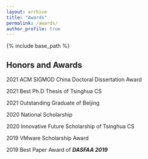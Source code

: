 ```yaml
---
layout: archive
title: "Awards"
permalink: /awards/
author_profile: true
---
```

{% include base_path %}

Honors and Awards
------
2021 ACM SIGMOD China Doctoral Dissertation Award

2021 Best Ph.D Thesis of Tsinghua CS

2021 Outstanding Graduate of Beijing

2020 National Scholarship

2020 Innovative Future Scholarship of Tsinghua CS

2019 VMware Scholarship Award

2019 Best Paper Award of ***DASFAA 2019*** 

<!-- 24. [Rising Star](https://mp.weixin.qq.com/s/Lecza9L8zgZYDPdKpkP2XA) (云帆奖-明日之星), World AI Conference, 2022.
23. 🏆 [Best Student Paper Award](https://www2022.thewebconf.org/awards/) of ***WWW 2022*** (1/1822, the second WWW Best Student Paper from China), 2022
22. [IVADO Postdoctoral Fellowship](https://ivado.ca/en/scholarships-and-grants/postdoctoral-research-funding/), Canada
21. [Outstanding Doctoral Dissertation Award](https://grs.pku.edu.cn/xwgz11/xxgk11/xwsy111/364670.htm), Peking University (Sole winner in Computer Software and Theory), 2022
20. The first place in PhD Group of CCF Academic Show, 2022
19. [Outstanding Graduate of Beijing](https://xgb.pku.edu.cn/docs/2022-06/20220606163325764115.pdf), China, 2022
18. Outstanding Graduate of Peking University, 2022
17. Candidate of [May 4th Medal](https://mp.weixin.qq.com/s/AbqR2yFyduYn2PcZYbhXww) **(Each School recommends 1 candidate)**, 2022
16. [The Big Data Expo Leading Technology Achievement Award](https://mp.weixin.qq.com/s/TlNywcR4pCl1c84KLTpeNA), China International Big Data Industry Expo (Angel Graph project), 2022
15. Candidate of [People of the Year](https://mp.weixin.qq.com/s/zEcwHYsjqLhTsCDTnS-fsA) **(1 people in EECS, and 42 people in PKU)**, 2021
14. [Merit Student of Beijing](https://xgb.pku.edu.cn/sylm/133002.htm) **(2 people in EECS, and 58 people in PKU)**, 2021
13. [Apple PhD Fellowship](https://machinelearning.apple.com/updates/apple-scholars-aiml-2021) **(1 people in China, and 15 people in the world)**, 2021
12. Open Source Collaborative Innovation Award of Tencent (Angel Graph project), 2021
11. National Scholarship **(Top 1% in PKU)**, 2021
10. Pacemaker to Merit Student **(Top 1% in PKU)**, 2021
9. Academic Innovation Award **(Top 1% in PKU)**, 2021
8. [Baidu Scholarship Nominee](http://scholarship.baidu.com/) **(20 people in the world)**, 2021
7. Mininglamp Technology Scholarship, 2021
6. Leo KoGuan Scholarship **(Top 1% in PKU)**, 2020
5. Academic Innovation Award **(Top 1% in PKU)**, 2020
4. Pacemaker to Merit Student **(Top 1% in PKU)**, 2020
3. National Scholarship **(Top 1% in PKU)**, 2019
2. Merit Student **(Top 5% in PKU)**, 2019
1. Academic Excellence Award **(Top 5% in PKU)**, 2018 -->

  
<!-- Competitions
------
1. Outstanding Winner of the [openGCC contest](https://mp.weixin.qq.com/s/8JX5ymkUt5MvDcHLOjB3Xw) in CCF ChinaSoft **(1/3814)**, 2021
1. Rank \#1 in [Open Graph Benchmark](https://ogb.stanford.edu/docs/leader_nodeprop/\#ogbn-mag), 2021
1. Outstanding Winner of the BDIC Big Data Competition **(1/575)**, 2018 -->
